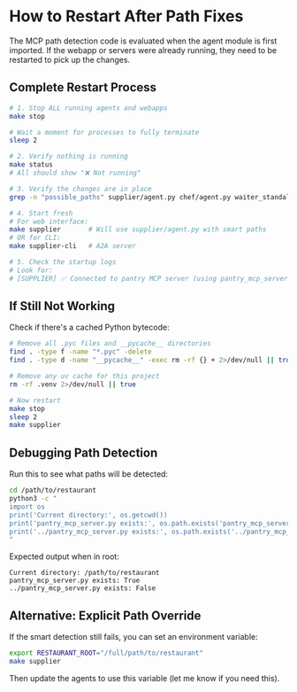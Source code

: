 # How to Restart After Path Fixes

The MCP path detection code is evaluated when the agent module is first imported. If the webapp or servers were already running, they need to be restarted to pick up the changes.

## Complete Restart Process

```bash
# 1. Stop ALL running agents and webapps
make stop

# Wait a moment for processes to fully terminate
sleep 2

# 2. Verify nothing is running
make status
# All should show "❌ Not running"

# 3. Verify the changes are in place
grep -n "possible_paths" supplier/agent.py chef/agent.py waiter_standalone.py waiter/a2a_server.py

# 4. Start fresh
# For web interface:
make supplier       # Will use supplier/agent.py with smart paths
# OR for CLI:
make supplier-cli   # A2A server

# 5. Check the startup logs
# Look for:
# [SUPPLIER] ✅ Connected to pantry MCP server (using pantry_mcp_server.py)
```

## If Still Not Working

Check if there's a cached Python bytecode:

```bash
# Remove all .pyc files and __pycache__ directories
find . -type f -name "*.pyc" -delete
find . -type d -name "__pycache__" -exec rm -rf {} + 2>/dev/null || true

# Remove any uv cache for this project
rm -rf .venv 2>/dev/null || true

# Now restart
make stop
sleep 2
make supplier
```

## Debugging Path Detection

Run this to see what paths will be detected:

```bash
cd /path/to/restaurant
python3 -c "
import os
print('Current directory:', os.getcwd())
print('pantry_mcp_server.py exists:', os.path.exists('pantry_mcp_server.py'))
print('../pantry_mcp_server.py exists:', os.path.exists('../pantry_mcp_server.py'))
"
```

Expected output when in root:
```
Current directory: /path/to/restaurant
pantry_mcp_server.py exists: True
../pantry_mcp_server.py exists: False
```

## Alternative: Explicit Path Override

If the smart detection still fails, you can set an environment variable:

```bash
export RESTAURANT_ROOT="/full/path/to/restaurant"
make supplier
```

Then update the agents to use this variable (let me know if you need this).

